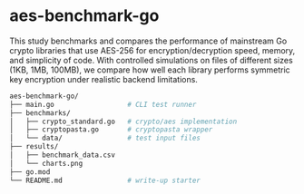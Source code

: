 # aes-benchmark-go

This study benchmarks and compares the performance of mainstream Go crypto libraries that use AES-256 for encryption/decryption speed, memory, and simplicity of code. With controlled simulations on files of different sizes (1KB, 1MB, 100MB), we compare how well each library performs symmetric key encryption under realistic backend limitations.

```bash
aes-benchmark-go/
├── main.go                  # CLI test runner
├── benchmarks/
│   ├── crypto_standard.go   # crypto/aes implementation
│   ├── cryptopasta.go       # cryptopasta wrapper
│   └── data/                # test input files
├── results/
│   ├── benchmark_data.csv
│   └── charts.png
├── go.mod
└── README.md                # write-up starter
```
